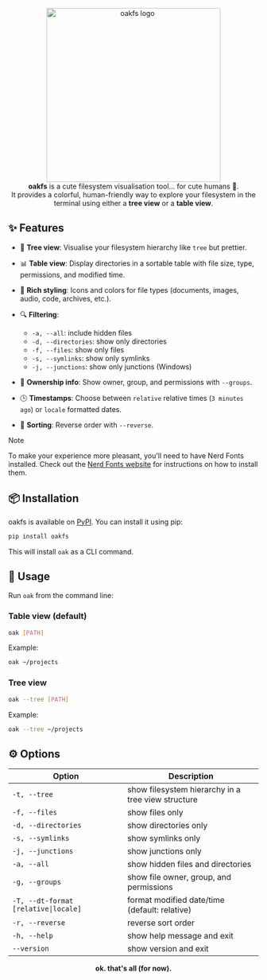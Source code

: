 <p align="center">
  <img src="https://i.imgur.com/BpRXcOW.png" alt="oakfs logo" width="350"/>
  <br>
  <strong>oakfs</strong> is a cute filesystem visualisation tool... for cute humans 🙂.<br/>
  It provides a colorful, human-friendly way to explore your filesystem in the terminal using either a <b>tree view</b> or a <b>table view</b>.
</p>

## ✨ Features

- 🌳 **Tree view**: Visualise your filesystem hierarchy like `tree` but prettier.
- 📊 **Table view**: Display directories in a sortable table with file size, type, permissions, and modified time.
- 🎨 **Rich styling**: Icons and colors for file types (documents, images, audio, code, archives, etc.).
- 🔍 **Filtering**:
    - `-a, --all`: include hidden files
    - `-d, --directories`: show only directories
    - `-f, --files`: show only files
    - `-s, --symlinks`: show only symlinks
    - `-j, --junctions`: show only junctions (Windows)

- 👥 **Ownership info**: Show owner, group, and permissions with `--groups`.
- 🕒 **Timestamps**: Choose between `relative` relative times (`3 minutes ago`) or `locale` formatted dates.
- 🔄 **Sorting**: Reverse order with `--reverse`.

> [!Note]
> To make your experience more pleasant, you'll need to have Nerd Fonts installed. Check out
> the [Nerd Fonts website](https://www.nerdfonts.com/) for instructions on how to install them.

## 📦 Installation

oakfs is available on [PyPI](https://pypi.org/project/pypi). You can install it using pip:

```bash
pip install oakfs
```

This will install `oak` as a CLI command.

## 🚀 Usage

Run `oak` from the command line:

### Table view (default)

```bash
oak [PATH]
```

Example:

```bash
oak ~/projects
```

### Tree view

```bash
oak --tree [PATH]
```

Example:

```bash
oak --tree ~/projects
```

## ⚙️ Options

| Option                               | Description                                        |
|--------------------------------------|----------------------------------------------------|
| `-t, --tree`                         | show filesystem hierarchy in a tree view structure |
| `-f, --files`                        | show files only                                    |
| `-d, --directories`                  | show directories only                              |
| `-s, --symlinks`                     | show symlinks only                                 |
| `-j, --junctions`                    | show junctions only <Windows>                      |
| `-a, --all`                          | show hidden files and directories                  |
| `-g, --groups`                       | show file owner, group, and permissions            |
| `-T, --dt-format [relative\|locale]` | format modified date/time (default: relative)      |
| `-r, --reverse`                      | reverse sort order                                 |
| `-h, --help`                         | show help message and exit                         |
| `--version`                          | show version and exit                              |

<p align="center">
  <strong>ok. that's all (for now).</strong>
</p>
